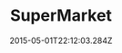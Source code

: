 ---
title: "SuperMarket"
date: "2015-05-01T22:12:03.284Z"
desc: "Aplication to compare prices at supermarkets to try save money on every buy. Very WIP"
techs: "React Native, Gatsby, GraphQL, ExpressJS, MongoDB"
imagePreview: zelda2.jpg
---